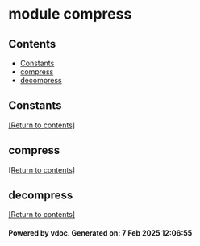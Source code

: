 # module compress


## Contents
- [Constants](#Constants)
- [compress](#compress)
- [decompress](#decompress)

## Constants
[[Return to contents]](#Contents)

## compress
[[Return to contents]](#Contents)

## decompress
[[Return to contents]](#Contents)

#### Powered by vdoc. Generated on: 7 Feb 2025 12:06:55
